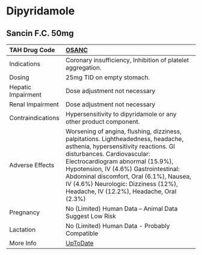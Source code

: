 # Dipyridamole

## Sancin F.C. 50mg

| TAH Drug Code      | [OSANC](https://www.tahsda.org.tw/drugs/hissearch.php?drug_code=OSANC)                                                                                                                                                                                                                                                                                               |
|:-------------------|:---------------------------------------------------------------------------------------------------------------------------------------------------------------------------------------------------------------------------------------------------------------------------------------------------------------------------------------------------------------------|
| Indications        | Coronary insufficiency, Inhibition of platelet aggregation.                                                                                                                                                                                                                                                                                                          |
| Dosing             | 25mg TID on empty stomach.                                                                                                                                                                                                                                                                                                                                           |
| Hepatic Impairment | Dose adjustment not necessary                                                                                                                                                                                                                                                                                                                                        |
| Renal Impairment   | Dose adjustment not necessary                                                                                                                                                                                                                                                                                                                                        |
| Contraindications  | Hypersensitivity to dipyridamole or any other product component.                                                                                                                                                                                                                                                                                                     |
| Adverse Effects    | Worsening of angina, flushing, dizziness, palpitations. Lightheadedness, headache, asthenia, hypersensitivity reactions. GI disturbances. Cardiovascular: Electrocardiogram abnormal (15.9%), Hypotension, IV (4.6%) Gastrointestinal: Abdominal discomfort, Oral (6.1%), Nausea, IV (4.6%) Neurologic: Dizziness (12%), Headache, IV (12.2%), Headache, Oral (2.3%) |
| Pregnancy          | No (Limited) Human Data – Animal Data Suggest Low Risk                                                                                                                                                                                                                                                                                                               |
| Lactation          | No (Limited) Human Data - Probably Compatible                                                                                                                                                                                                                                                                                                                        |
| More Info          | [UpToDate](https://www.uptodate.com/contents/dipyridamole-drug-information)                                                                                                                                                                                                                                                                                          |

